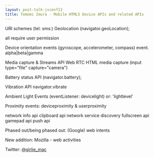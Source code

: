```yaml
---
layout: post-talk-jsconf13
title: Tomomi Imura - Mobile HTML5 Device APIs and related APIs
---
```


URI schemes (tel: sms:)
Geolocation (navigator.geoLocation);

all require user permission

Device orientation events (gyroscope, accelerometer, compass)
event. alpha|beta|gamma

Media capture & Streams API
Web RTC
HTML media capture (input type="file" capture="camera")

Battery status API
(navigator.battery);

Vibration API
navigator.vibrate

Ambient Light Events (eventListener: devicelight)
or: 'lightlevel'

Proximity events:
deviceproximity & userproximity

network info api
clipboard api
network service discovery
fullscreen api
gamepad api
push api

Phased out/being phased out:
(Google) web intents

New addition:
Mozilla - web activities

Twitter: [@girlie_mac](http://twitter.com/girlie_mac)

